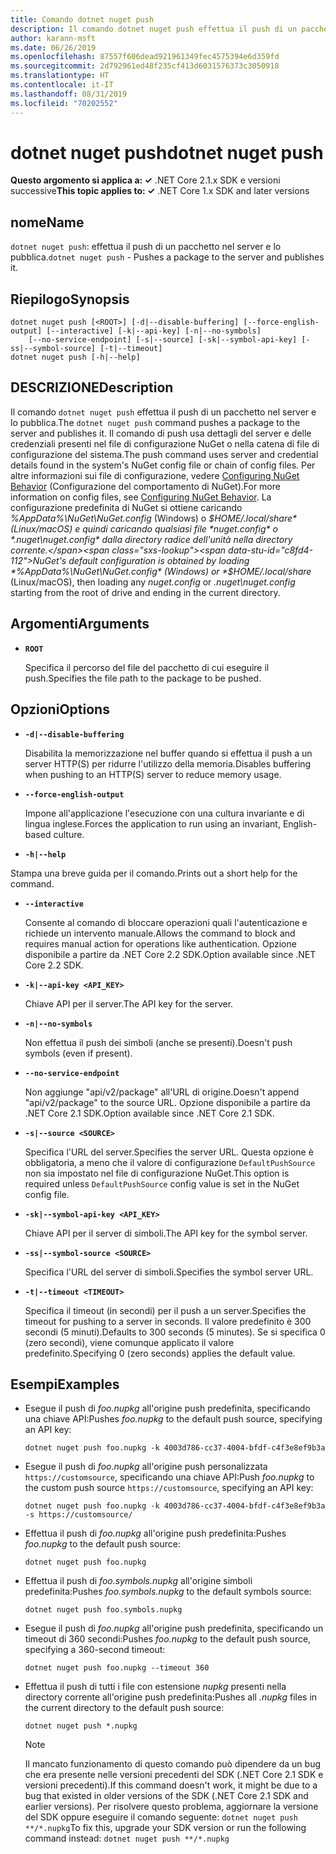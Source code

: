 ```yaml
---
title: Comando dotnet nuget push
description: Il comando dotnet nuget push effettua il push di un pacchetto nel server e lo pubblica.
author: karann-msft
ms.date: 06/26/2019
ms.openlocfilehash: 87557f606dead921961349fec4575394e6d359fd
ms.sourcegitcommit: 2d792961ed48f235cf413d6031576373c3050918
ms.translationtype: HT
ms.contentlocale: it-IT
ms.lasthandoff: 08/31/2019
ms.locfileid: "70202552"
---
```

# <a name="dotnet-nuget-push"></a><span data-ttu-id="c8fd4-103">dotnet nuget push</span><span class="sxs-lookup"><span data-stu-id="c8fd4-103">dotnet nuget push</span></span>

<span data-ttu-id="c8fd4-104">**Questo argomento si applica a: ✓** .NET Core 2.1.x SDK e versioni successive</span><span class="sxs-lookup"><span data-stu-id="c8fd4-104">**This topic applies to: ✓** .NET Core 1.x SDK and later versions</span></span>

<!-- todo: uncomment when all CLI commands are reviewed
[!INCLUDE [topic-appliesto-net-core-all](../../../includes/topic-appliesto-net-core-all.md)]
-->

## <a name="name"></a><span data-ttu-id="c8fd4-105">nome</span><span class="sxs-lookup"><span data-stu-id="c8fd4-105">Name</span></span>

<span data-ttu-id="c8fd4-106">`dotnet nuget push`: effettua il push di un pacchetto nel server e lo pubblica.</span><span class="sxs-lookup"><span data-stu-id="c8fd4-106">`dotnet nuget push` - Pushes a package to the server and publishes it.</span></span>

## <a name="synopsis"></a><span data-ttu-id="c8fd4-107">Riepilogo</span><span class="sxs-lookup"><span data-stu-id="c8fd4-107">Synopsis</span></span>

```console
dotnet nuget push [<ROOT>] [-d|--disable-buffering] [--force-english-output] [--interactive] [-k|--api-key] [-n|--no-symbols]
    [--no-service-endpoint] [-s|--source] [-sk|--symbol-api-key] [-ss|--symbol-source] [-t|--timeout]
dotnet nuget push [-h|--help]
```

## <a name="description"></a><span data-ttu-id="c8fd4-108">DESCRIZIONE</span><span class="sxs-lookup"><span data-stu-id="c8fd4-108">Description</span></span>

<span data-ttu-id="c8fd4-109">Il comando `dotnet nuget push` effettua il push di un pacchetto nel server e lo pubblica.</span><span class="sxs-lookup"><span data-stu-id="c8fd4-109">The `dotnet nuget push` command pushes a package to the server and publishes it.</span></span> <span data-ttu-id="c8fd4-110">Il comando di push usa dettagli del server e delle credenziali presenti nel file di configurazione NuGet o nella catena di file di configurazione del sistema.</span><span class="sxs-lookup"><span data-stu-id="c8fd4-110">The push command uses server and credential details found in the system's NuGet config file or chain of config files.</span></span> <span data-ttu-id="c8fd4-111">Per altre informazioni sui file di configurazione, vedere [Configuring NuGet Behavior](/nuget/consume-packages/configuring-nuget-behavior) (Configurazione del comportamento di NuGet).</span><span class="sxs-lookup"><span data-stu-id="c8fd4-111">For more information on config files, see [Configuring NuGet Behavior](/nuget/consume-packages/configuring-nuget-behavior).</span></span> <span data-ttu-id="c8fd4-112">La configurazione predefinita di NuGet si ottiene caricando *%AppData%\NuGet\NuGet.config* (Windows) o *$HOME/.local/share* (Linux/macOS) e quindi caricando qualsiasi file *nuget.config* o *.nuget\nuget.config* dalla directory radice dell'unità nella directory corrente.</span><span class="sxs-lookup"><span data-stu-id="c8fd4-112">NuGet's default configuration is obtained by loading *%AppData%\NuGet\NuGet.config* (Windows) or *$HOME/.local/share* (Linux/macOS), then loading any *nuget.config* or *.nuget\nuget.config* starting from the root of drive and ending in the current directory.</span></span>

## <a name="arguments"></a><span data-ttu-id="c8fd4-113">Argomenti</span><span class="sxs-lookup"><span data-stu-id="c8fd4-113">Arguments</span></span>

* **`ROOT`**

  <span data-ttu-id="c8fd4-114">Specifica il percorso del file del pacchetto di cui eseguire il push.</span><span class="sxs-lookup"><span data-stu-id="c8fd4-114">Specifies the file path to the package to be pushed.</span></span>

## <a name="options"></a><span data-ttu-id="c8fd4-115">Opzioni</span><span class="sxs-lookup"><span data-stu-id="c8fd4-115">Options</span></span>

* **`-d|--disable-buffering`**

  <span data-ttu-id="c8fd4-116">Disabilita la memorizzazione nel buffer quando si effettua il push a un server HTTP(S) per ridurre l'utilizzo della memoria.</span><span class="sxs-lookup"><span data-stu-id="c8fd4-116">Disables buffering when pushing to an HTTP(S) server to reduce memory usage.</span></span>

* **`--force-english-output`**

  <span data-ttu-id="c8fd4-117">Impone all'applicazione l'esecuzione con una cultura invariante e di lingua inglese.</span><span class="sxs-lookup"><span data-stu-id="c8fd4-117">Forces the application to run using an invariant, English-based culture.</span></span>

* **`-h|--help`**

<span data-ttu-id="c8fd4-118">Stampa una breve guida per il comando.</span><span class="sxs-lookup"><span data-stu-id="c8fd4-118">Prints out a short help for the command.</span></span>

* **`--interactive`**

  <span data-ttu-id="c8fd4-119">Consente al comando di bloccare operazioni quali l'autenticazione e richiede un intervento manuale.</span><span class="sxs-lookup"><span data-stu-id="c8fd4-119">Allows the command to block and requires manual action for operations like authentication.</span></span> <span data-ttu-id="c8fd4-120">Opzione disponibile a partire da .NET Core 2.2 SDK.</span><span class="sxs-lookup"><span data-stu-id="c8fd4-120">Option available since .NET Core 2.2 SDK.</span></span>

* **`-k|--api-key <API_KEY>`**

  <span data-ttu-id="c8fd4-121">Chiave API per il server.</span><span class="sxs-lookup"><span data-stu-id="c8fd4-121">The API key for the server.</span></span>

* **`-n|--no-symbols`**

  <span data-ttu-id="c8fd4-122">Non effettua il push dei simboli (anche se presenti).</span><span class="sxs-lookup"><span data-stu-id="c8fd4-122">Doesn't push symbols (even if present).</span></span>

* **`--no-service-endpoint`**

  <span data-ttu-id="c8fd4-123">Non aggiunge "api/v2/package" all'URL di origine.</span><span class="sxs-lookup"><span data-stu-id="c8fd4-123">Doesn't append "api/v2/package" to the source URL.</span></span> <span data-ttu-id="c8fd4-124">Opzione disponibile a partire da .NET Core 2.1 SDK.</span><span class="sxs-lookup"><span data-stu-id="c8fd4-124">Option available since .NET Core 2.1 SDK.</span></span>

* **`-s|--source <SOURCE>`**

  <span data-ttu-id="c8fd4-125">Specifica l'URL del server.</span><span class="sxs-lookup"><span data-stu-id="c8fd4-125">Specifies the server URL.</span></span> <span data-ttu-id="c8fd4-126">Questa opzione è obbligatoria, a meno che il valore di configurazione `DefaultPushSource` non sia impostato nel file di configurazione NuGet.</span><span class="sxs-lookup"><span data-stu-id="c8fd4-126">This option is required unless `DefaultPushSource` config value is set in the NuGet config file.</span></span>

* **`-sk|--symbol-api-key <API_KEY>`**

  <span data-ttu-id="c8fd4-127">Chiave API per il server di simboli.</span><span class="sxs-lookup"><span data-stu-id="c8fd4-127">The API key for the symbol server.</span></span>

* **`-ss|--symbol-source <SOURCE>`**

  <span data-ttu-id="c8fd4-128">Specifica l'URL del server di simboli.</span><span class="sxs-lookup"><span data-stu-id="c8fd4-128">Specifies the symbol server URL.</span></span>

* **`-t|--timeout <TIMEOUT>`**

  <span data-ttu-id="c8fd4-129">Specifica il timeout (in secondi) per il push a un server.</span><span class="sxs-lookup"><span data-stu-id="c8fd4-129">Specifies the timeout for pushing to a server in seconds.</span></span> <span data-ttu-id="c8fd4-130">Il valore predefinito è 300 secondi (5 minuti).</span><span class="sxs-lookup"><span data-stu-id="c8fd4-130">Defaults to 300 seconds (5 minutes).</span></span> <span data-ttu-id="c8fd4-131">Se si specifica 0 (zero secondi), viene comunque applicato il valore predefinito.</span><span class="sxs-lookup"><span data-stu-id="c8fd4-131">Specifying 0 (zero seconds) applies the default value.</span></span>

## <a name="examples"></a><span data-ttu-id="c8fd4-132">Esempi</span><span class="sxs-lookup"><span data-stu-id="c8fd4-132">Examples</span></span>

* <span data-ttu-id="c8fd4-133">Esegue il push di *foo.nupkg* all'origine push predefinita, specificando una chiave API:</span><span class="sxs-lookup"><span data-stu-id="c8fd4-133">Pushes *foo.nupkg* to the default push source, specifying an API key:</span></span>

  ```console
  dotnet nuget push foo.nupkg -k 4003d786-cc37-4004-bfdf-c4f3e8ef9b3a
  ```

* <span data-ttu-id="c8fd4-134">Esegue il push di *foo.nupkg* all'origine push personalizzata `https://customsource`, specificando una chiave API:</span><span class="sxs-lookup"><span data-stu-id="c8fd4-134">Push *foo.nupkg* to the custom push source `https://customsource`, specifying an API key:</span></span>

  ```console
  dotnet nuget push foo.nupkg -k 4003d786-cc37-4004-bfdf-c4f3e8ef9b3a -s https://customsource/
  ```

* <span data-ttu-id="c8fd4-135">Effettua il push di *foo.nupkg* all'origine push predefinita:</span><span class="sxs-lookup"><span data-stu-id="c8fd4-135">Pushes *foo.nupkg* to the default push source:</span></span>

  ```console
  dotnet nuget push foo.nupkg
  ```

* <span data-ttu-id="c8fd4-136">Effettua il push di *foo.symbols.nupkg* all'origine simboli predefinita:</span><span class="sxs-lookup"><span data-stu-id="c8fd4-136">Pushes *foo.symbols.nupkg* to the default symbols source:</span></span>

  ```console
  dotnet nuget push foo.symbols.nupkg
  ```

* <span data-ttu-id="c8fd4-137">Esegue il push di *foo.nupkg* all'origine push predefinita, specificando un timeout di 360 secondi:</span><span class="sxs-lookup"><span data-stu-id="c8fd4-137">Pushes *foo.nupkg* to the default push source, specifying a 360-second timeout:</span></span>

  ```console
  dotnet nuget push foo.nupkg --timeout 360
  ```

* <span data-ttu-id="c8fd4-138">Effettua il push di tutti i file con estensione *nupkg* presenti nella directory corrente all'origine push predefinita:</span><span class="sxs-lookup"><span data-stu-id="c8fd4-138">Pushes all *.nupkg* files in the current directory to the default push source:</span></span>

  ```console
  dotnet nuget push *.nupkg
  ```
  
  > [!NOTE]
  > <span data-ttu-id="c8fd4-139">Il mancato funzionamento di questo comando può dipendere da un bug che era presente nelle versioni precedenti del SDK (.NET Core 2.1 SDK e versioni precedenti).</span><span class="sxs-lookup"><span data-stu-id="c8fd4-139">If this command doesn't work, it might be due to a bug that existed in older versions of the SDK (.NET Core 2.1 SDK and earlier versions).</span></span>
  > <span data-ttu-id="c8fd4-140">Per risolvere questo problema, aggiornare la versione del SDK oppure eseguire il comando seguente: `dotnet nuget push **/*.nupkg`</span><span class="sxs-lookup"><span data-stu-id="c8fd4-140">To fix this, upgrade your SDK version or run the following command instead: `dotnet nuget push **/*.nupkg`</span></span>
